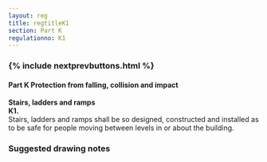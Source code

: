 ```yaml
---
layout: reg
title: regtitleK1
section: Part K
regulationno: K1
---
```


<div class="panel panel-primary">
  <div class="panel-heading">
    <h3 class="panel-title">
      {% include nextprevbuttons.html %}
        <h4>Part K Protection from falling, collision and impact</h4>
    </h3>
  </div>
  <div class="panel-body">
    <p>
        <strong>Stairs, ladders and ramps</strong><br>
        <strong>K1.</strong><br>
            Stairs, ladders and ramps shall be so designed, constructed and installed as to be safe for people moving between levels in or about the building.
    </p>
  </div>
</div>



### Suggested drawing notes